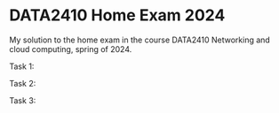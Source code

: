 # DATA2410 Home Exam 2024
My solution to the home exam in the course DATA2410 Networking and cloud computing, spring of 2024.

Task 1:

Task 2: 

Task 3: 

